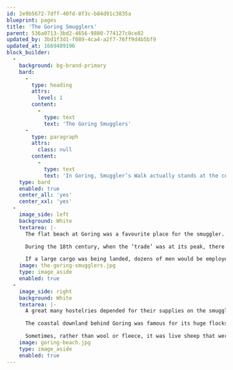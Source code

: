 ```yaml
---
id: 2e9b5672-7dff-40fd-8f3c-b84d91c3835a
blueprint: pages
title: 'The Goring Smugglers'
parent: 536a0713-3bd2-4656-9880-774127c8ce82
updated_by: 3bd1f3d1-f089-4ca4-a2f7-76ff9d4b5bf9
updated_at: 1669409196
block_builder:
  -
    background: bg-brand-primary
    bard:
      -
        type: heading
        attrs:
          level: 1
        content:
          -
            type: text
            text: 'The Goring Smugglers'
      -
        type: paragraph
        attrs:
          class: null
        content:
          -
            type: text
            text: 'In Goring, Smuggler’s Walk actually stands at the centre of an area that was once used for storing smuggled goods.'
    type: bard
    enabled: true
    center_all: 'yes'
    center_xxl: 'yes'
  -
    image_side: left
    background: White
    textarea: |-
      The flat beach at Goring was a favourite place for the smuggler.

      During the 18th century, when the ‘trade’ was at its peak, there were innumerable engagements between smugglers and customs men along the coast.

      If a large cargo was being landed, dozens of men would be employed as speed was essential.
    image: the-goring-smugglers.jpg
    type: image_aside
    enabled: true
  -
    image_side: right
    background: White
    textarea: |-
      A great many hostelries depended for their supplies on the smugglers, and nearby inns would often take immediate delivery.

      The coastal downland behind Goring was famous for its huge flocks of fine sheep.

      Sometimes, rather than wool or fleece, it was live sheep that were smuggled out, and one can imagine the almost comic performance as men attempted to drive these sheep into small boats in pitch darkness.
    image: goring-beach.jpg
    type: image_aside
    enabled: true
---
```

